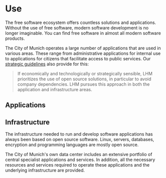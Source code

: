 <script setup>
import TagTile from ".vitepress/components/TagTile.vue";
</script>

# Use

The free software ecosystem offers countless solutions and applications.
Without the use of free software, modern software development is no longer imaginable.
You can find free software in almost all modern software products.

The City of Munich operates a large number of applications that are used in various areas.
These range from administrative applications for internal use to applications for citizens that facilitate access to public services.
Our [strategic guidelines](principles#legal-and-political-requirements) also provide for this:

> If economically and technologically or strategically sensible, LHM prioritizes the use of open source solutions, in particular to avoid company dependencies.
> LHM pursues this approach in both the application and infrastructure areas.


## Applications

<ClientOnly>
<TagTile
:available-tags="['application']"
:exclude="['eigenentwicklung']"
show-tags
show-excerpt
/>
</ClientOnly>

## Infrastructure

The infrastructure needed to run and develop software applications has always been based on open source software.
Linux, servers, databases, encryption and programming languages are mostly open source.

The City of Munich's own data center includes an extensive portfolio of central specialist applications and services.
In addition, all the necessary resources and services required to operate these applications and the underlying infrastructure are provided.


<ClientOnly>
<TagTile
:available-tags="['infrastruktur']" 
:exclude="['eigenentwicklung']"
show-tags
show-excerpt
/>
</ClientOnly>